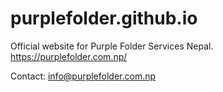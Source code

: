 # purplefolder.github.io

Official website for Purple Folder Services Nepal. https://purplefolder.com.np/

Contact: info@purplefolder.com.np
